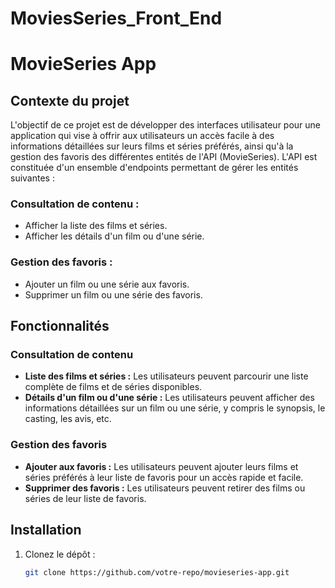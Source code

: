 # MoviesSeries_Front_End

# MovieSeries App

## Contexte du projet

L'objectif de ce projet est de développer des interfaces utilisateur pour une application qui vise à offrir aux utilisateurs un accès facile à des informations détaillées sur leurs films et séries préférés, ainsi qu'à la gestion des favoris des différentes entités de l'API (MovieSeries). L'API est constituée d'un ensemble d'endpoints permettant de gérer les entités suivantes :

### Consultation de contenu :
- Afficher la liste des films et séries.
- Afficher les détails d'un film ou d'une série.

### Gestion des favoris :
- Ajouter un film ou une série aux favoris.
- Supprimer un film ou une série des favoris.

## Fonctionnalités

### Consultation de contenu
- **Liste des films et séries :** Les utilisateurs peuvent parcourir une liste complète de films et de séries disponibles.
- **Détails d'un film ou d'une série :** Les utilisateurs peuvent afficher des informations détaillées sur un film ou une série, y compris le synopsis, le casting, les avis, etc.

### Gestion des favoris
- **Ajouter aux favoris :** Les utilisateurs peuvent ajouter leurs films et séries préférés à leur liste de favoris pour un accès rapide et facile.
- **Supprimer des favoris :** Les utilisateurs peuvent retirer des films ou séries de leur liste de favoris.

## Installation

1. Clonez le dépôt :
   ```bash
   git clone https://github.com/votre-repo/movieseries-app.git
